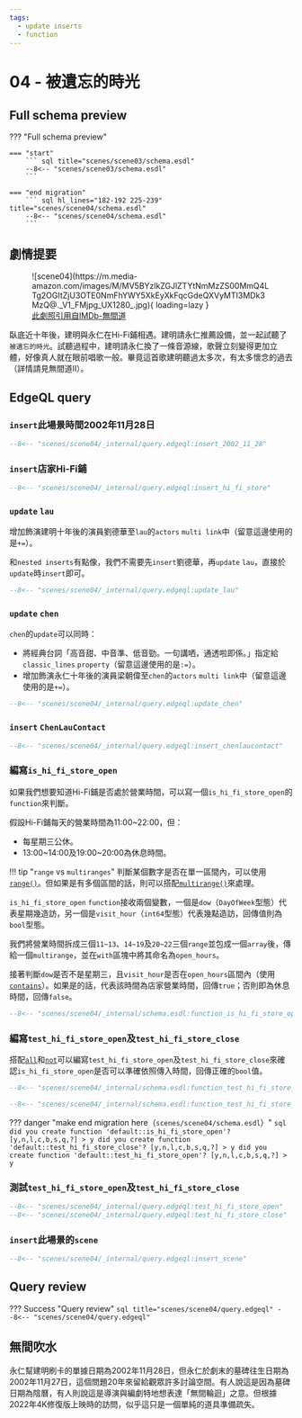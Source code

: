 ```yaml
---
tags:
  - update inserts
  - function
---
```


# 04 - 被遺忘的時光

## Full schema preview
??? "Full schema preview"

    === "start"
        ``` sql title="scenes/scene03/schema.esdl"
        --8<-- "scenes/scene03/schema.esdl"
        ```

    === "end migration" 
        ``` sql hl_lines="182-192 225-239" title="scenes/scene04/schema.esdl"
        --8<-- "scenes/scene04/schema.esdl"
        ```

## 劇情提要
<figure markdown>
![scene04](https://m.media-amazon.com/images/M/MV5BYzlkZGJlZTYtNmMzZS00MmQ4LTg2OGItZjU3OTE0NmFhYWY5XkEyXkFqcGdeQXVyMTI3MDk3MzQ@._V1_FMjpg_UX1280_.jpg){ loading=lazy }
  <figcaption><a href="https://www.imdb.com/title/tt0338564/mediaindex">此劇照引用自IMDb-無間道</a></figcaption>
</figure>

臥底近十年後，建明與永仁在Hi-Fi鋪相遇。建明請永仁推薦設備，並一起試聽了`被遺忘的時光`。試聽過程中，建明請永仁換了一條音源線，歌聲立刻變得更加立體，好像真人就在眼前唱歌一般。畢竟這首歌建明聽過太多次，有太多懷念的過去（詳情請見無間道Ⅱ）。

## EdgeQL query

### `insert`此場景時間2002年11月28日
``` sql title="scenes/scene04/query.edgeql"
--8<-- "scenes/scene04/_internal/query.edgeql:insert_2002_11_28"
```

### `insert`店家Hi-Fi鋪
``` sql title="scenes/scene04/query.edgeql"
--8<-- "scenes/scene04/_internal/query.edgeql:insert_hi_fi_store"
```

### `update` `lau`
增加飾演建明十年後的演員劉德華至`lau`的`actors` `multi link`中（留意這邊使用的是`+=`）。

和`nested inserts`有點像，我們不需要先`insert`劉德華，再`update` `lau`，直接於`update`時`insert`即可。
``` sql title="scenes/scene04/query.edgeql"
--8<-- "scenes/scene04/_internal/query.edgeql:update_lau"
```

### `update` `chen`
`chen`的`update`可以同時：

* 將經典台詞「高音甜、中音準、低音勁。一句講哂，通透啦即係。」指定給`classic_lines` `property`（留意這邊使用的是`:=`）。
* 增加飾演永仁十年後的演員梁朝偉至`chen`的`actors` `multi link`中（留意這邊使用的是`+=`）。

``` sql title="scenes/scene04/query.edgeql"
--8<-- "scenes/scene04/_internal/query.edgeql:update_chen"
```

### `insert` `ChenLauContact`
``` sql title="scenes/scene04/query.edgeql"
--8<-- "scenes/scene04/_internal/query.edgeql:insert_chenlaucontact"
```

### 編寫`is_hi_fi_store_open`
如果我們想要知道Hi-Fi鋪是否處於營業時間，可以寫一個`is_hi_fi_store_open`的`function`來判斷。

假設Hi-Fi鋪每天的營業時間為11:00~22:00，但：

* 每星期三公休。
* 13:00~14:00及19:00~20:00為休息時間。

!!! tip "`range` vs `multiranges`"
    判斷某個數字是否在單一區間內，可以使用[`range()`](https://www.edgedb.com/docs/stdlib/range)。但如果是有多個區間的話，則可以搭配[`multirange()`](https://www.edgedb.com/docs/stdlib/range#multiranges)來處理。


`is_hi_fi_store_open` `function`接收兩個變數，一個是`dow`（`DayOfWeek`型態）代表星期幾造訪，另一個是`visit_hour`（`int64`型態）代表幾點造訪，回傳值則為`bool`型態。

我們將營業時間拆成三個`11~13`、`14~19`及`20~22`三個`range`並包成一個`array`後，傳給一個`multirange`，並在`with`區塊中將其命名為`open_hours`。

接著判斷`dow`是否不是星期三，且`visit_hour`是否在`open_hours`區間內（使用[`contains`](https://www.edgedb.com/docs/stdlib/generic#function::std::contains)）。如果是的話，代表該時間為店家營業時間，回傳`true`；否則即為休息時間，回傳`false`。

``` sql title="scenes/scene04/schema.esdl"
--8<-- "scenes/scene04/_internal/schema.esdl:function_is_hi_fi_store_open"
```

### 編寫`test_hi_fi_store_open`及`test_hi_fi_store_close`
搭配[`all`](https://www.edgedb.com/docs/stdlib/set#function::std::all)和[`not`](https://www.edgedb.com/docs/stdlib/bool#operator::not)可以編寫`test_hi_fi_store_open`及`test_hi_fi_store_close`來確認`is_hi_fi_store_open`是否可以準確依照傳入時間，回傳正確的`bool`值。

``` sql title="scenes/scene04/schema.esdl"
--8<-- "scenes/scene04/_internal/schema.esdl:function_test_hi_fi_store_open"

--8<-- "scenes/scene04/_internal/schema.esdl:function_test_hi_fi_store_close"
```

??? danger "make end migration here（`scenes/scene04/schema.esdl`）"
    ``` sql
    did you create function 'default::is_hi_fi_store_open'? [y,n,l,c,b,s,q,?]
    > y
    did you create function 'default::test_hi_fi_store_close'? [y,n,l,c,b,s,q,?]
    > y
    did you create function 'default::test_hi_fi_store_open'? [y,n,l,c,b,s,q,?]
    > y
    ```

### 測試`test_hi_fi_store_open`及`test_hi_fi_store_close`
``` sql title="scenes/scene04/query.edgeql"
--8<-- "scenes/scene04/_internal/query.edgeql:test_hi_fi_store_open"
--8<-- "scenes/scene04/_internal/query.edgeql:test_hi_fi_store_close"
```


### `insert`此場景的`scene`
``` sql title="scenes/scene04/query.edgeql"
--8<-- "scenes/scene04/_internal/query.edgeql:insert_scene"
```

## Query review
??? Success "Query review"
    ``` sql title="scenes/scene04/query.edgeql"
    --8<-- "scenes/scene04/query.edgeql"
    ```

## 無間吹水
永仁幫建明刷卡的單據日期為2002年11月28日，但永仁於劇末的墓碑往生日期為2002年11月27日，這個問題20年來留給觀眾許多討論空間。有人說這是因為墓碑日期為陰曆，有人則說這是導演與編劇特地想表達「無間輪迴」之意。但根據2022年4K修復版上映時的訪問，似乎這只是一個單純的道具準備疏失。